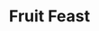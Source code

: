 ---
title: "Fruit Feast"
draft: false
slug: "fruit-feast"
weight: "3"
thumbnail: "illustrations/thumbnail_09.jpg"
mainpage: true
related: true

header: {
	titleimage: "illustrations/project-title_fruit-feast.png"
}

block_project: {
	description: "(description coming soon)",
	bgcolor: "#fff",
	work: [ 
		{class: "gallery-col-12", path: "illustrations/illustration_mad_03.jpg"},
		{class: "gallery-col-12", path: "illustrations/fruit-feast_happylemon2.png"},
		{class: "gallery-col-12", path: "illustrations/fruit-feast_pear.png"},
	]
}

---